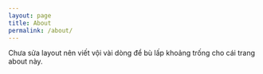 ```yaml
---
layout: page
title: About
permalink: /about/
---
```


Chưa sửa layout nên viết vội vài dòng để bù lấp khoảng trống cho cái trang about này.


